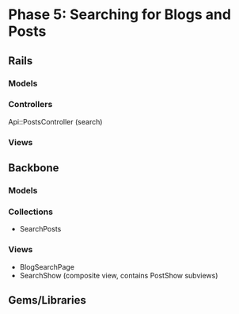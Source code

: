 # Phase 5: Searching for Blogs and Posts

## Rails
### Models

### Controllers
Api::PostsController (search)

### Views

## Backbone
### Models

### Collections
* SearchPosts

### Views
* BlogSearchPage
* SearchShow (composite view, contains PostShow subviews)

## Gems/Libraries
